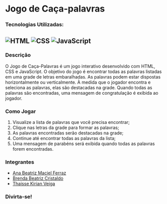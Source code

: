 # Jogo de Caça-palavras

### Tecnologias Utilizadas:
## ![HTML](https://img.shields.io/badge/HTML5-E34F26?style=for-the-badge&logo=html5&logoColor=white) ![CSS](https://img.shields.io/badge/CSS3-1572B6?style=for-the-badge&logo=css3&logoColor=white) ![JavaScript](https://img.shields.io/badge/JavaScript-F7DF1E?style=for-the-badge&logo=javascript&logoColor=black) 

### Descrição
O Jogo de Caça-Palavras é um jogo interativo desenvolvido com HTML, CSS e JavaScript. O objetivo do jogo é encontrar todas as palavras listadas em uma grade de letras embaralhadas. As palavras podem estar dispostas horizontalmente ou verticalmente. À medida que o jogador encontra e seleciona as palavras, elas são destacadas na grade. Quando todas as palavras são encontradas, uma mensagem de congratulação é exibida ao jogador.

### Como Jogar
1. Visualize a lista de palavras que você precisa encontrar;
2. Clique nas letras da grade para formar as palavras;
3. As palavras encontradas serão destacadas na grade;
4. Continue até encontrar todas as palavras da lista;
5. Uma mensagem de parabéns será exibida quando todas as palavras forem encontradas.

### Integrantes
<ul>
  <li><a href="https://github.com/anabmferraz">Ana Beatriz Maciel Ferraz</a></li>
  <li><a href="https://github.com/brendacristaldo">Brenda Beatriz Cristaldo</a></li>
  <li><a href="https://github.com/Thakirian">Thaisse Kirian Veiga</a></li>
</ul>

### Divirta-se!
